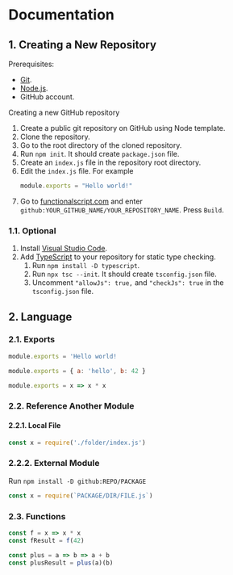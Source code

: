 # Documentation

## 1. Creating a New Repository

Prerequisites:

- [Git](https://git-scm.com/).
- [Node.js](https://nodejs.org/en/).
- GitHub account.

Creating a new GitHub repository

1. Create a public git repository on GitHub using Node template.
2. Clone the repository.
3. Go to the root directory of the cloned repository. 
4. Run `npm init`. It should create `package.json` file.
5. Create an `index.js` file in the repository root directory.
6. Edit the `index.js` file. For example
    ```js
    module.exports = "Hello world!"
    ```
11. Go to [functionalscript.com](https://functionalscript.com) and enter `github:YOUR_GITHUB_NAME/YOUR_REPOSITORY_NAME`. Press `Build`.

### 1.1. Optional

1. Install [Visual Studio Code](https://code.visualstudio.com/).
2. Add [TypeScript](https://www.typescriptlang.org/) to your repository for static type checking.
   1. Run `npm install -D typescript`.
   2. Run `npx tsc --init`. It should create `tsconfig.json` file.
   3. Uncomment `"allowJs": true,` and `"checkJs": true` in the `tsconfig.json` file.

## 2. Language

### 2.1. Exports

```js
module.exports = 'Hello world!
```

```js
module.exports = { a: 'hello', b: 42 }
```

```js
module.exports = x => x * x
```

### 2.2. Reference Another Module

#### 2.2.1. Local File

```js
const x = require('./folder/index.js')
```

### 2.2.2. External Module

Run `npm install -D github:REPO/PACKAGE`

```js
const x = require(`PACKAGE/DIR/FILE.js`)
```

### 2.3. Functions

```js
const f = x => x * x
const fResult = f(42)

const plus = a => b => a + b
const plusResult = plus(a)(b)
```
